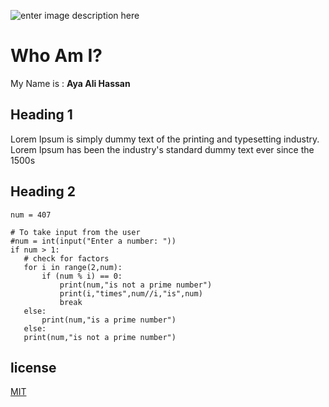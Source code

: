 ![enter image description here](http://pngimg.com/uploads/php/php_PNG26.png)
# Who Am I?
My Name is : **Aya Ali Hassan**
 
## Heading 1
Lorem Ipsum is simply dummy text of the printing and typesetting industry. Lorem Ipsum has been the industry's standard dummy text ever since the 1500s

## Heading 2

```
num = 407

# To take input from the user
#num = int(input("Enter a number: "))
if num > 1:
   # check for factors
   for i in range(2,num):
       if (num % i) == 0:
           print(num,"is not a prime number")
           print(i,"times",num//i,"is",num)
           break
   else:
       print(num,"is a prime number")
   else:
   print(num,"is not a prime number")
```
## license
[MIT](https://opensource.org/licenses/MIT)
